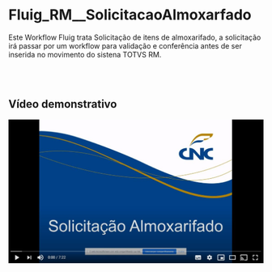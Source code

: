 # Fluig_RM__SolicitacaoAlmoxarfado

Este Workflow Fluig trata Solicitação de itens de almoxarifado, a solicitação irá passar por um workflow para validação e conferência antes de ser inserida no movimento do sistena TOTVS RM.

<br><br>

<h2> Vídeo demonstrativo </h2>

[![Video demonstrativo](/img/PrintVideo.JPG)](https://www.youtube.com/watch?v=6M2-4Itvlsc)